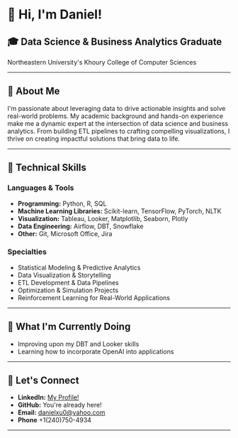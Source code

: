 # 👋 Hi, I'm Daniel!

## 🎓 **Data Science & Business Analytics Graduate**  
Northeastern University's Khoury College of Computer Sciences

---

## 🚀 About Me
I'm passionate about leveraging data to drive actionable insights and solve real-world problems. My academic background and hands-on experience make me a dynamic expert at the intersection of data science and business analytics. From building ETL pipelines to crafting compelling visualizations, I thrive on creating impactful solutions that bring data to life.

---

## 💼 Technical Skills

### **Languages & Tools**
- **Programming:** Python, R, SQL
- **Machine Learning Libraries:** Scikit-learn, TensorFlow, PyTorch, NLTK
- **Visualization:** Tableau, Looker, Matplotlib, Seaborn, Plotly
- **Data Engineering:** Airflow, DBT, Snowflake
- **Other:** Git, Microsoft Office, Jira

### **Specialties**
- Statistical Modeling & Predictive Analytics
- Data Visualization & Storytelling
- ETL Development & Data Pipelines
- Optimization & Simulation Projects
- Reinforcement Learning for Real-World Applications

---

## 🌱 What I'm Currently Doing
- Improving upon my DBT and Looker skills
- Learning how to incorporate OpenAI into applications

---

## 🤝 Let's Connect
- **LinkedIn:** [My Profile!](www.linkedin.com/in/daniel-xu-0)
- **GitHub:** You're already here!
- **Email:** danielxu0@yahoo.com
- **Phone** +1(240)750-4934

---
